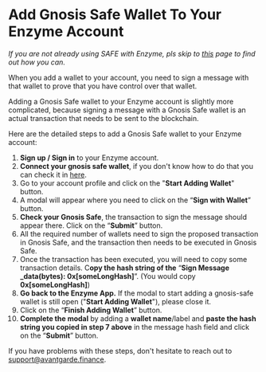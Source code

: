 # Add Gnosis Safe Wallet To Your Enzyme Account

_If you are not already using SAFE with Enzyme, pls skip to_ [_this_](https://app.gitbook.com/o/-M17sAWG26bbHj7WurKa/s/WzXrybpj5e9VBbPlbYCJ/\~/changes/238/general-info/vaults-for-organisations) _page to find out how you can._

When you add a wallet to your account, you need to sign a message with that wallet to prove that you have control over that wallet.

Adding a Gnosis Safe wallet to your Enzyme account is slightly more complicated, because signing a message with a Gnosis Safe wallet is an actual transaction that needs to be sent to the blockchain.

Here are the detailed steps to add a Gnosis Safe wallet to your Enzyme account:

1. **Sign up / Sign in** to your Enzyme account.
2. **Connect your gnosis safe wallet**, if you don't know how to do that you can check it in [here](https://docs.enzyme.finance/managers/vaults-for-organisations).
3. Go to your account profile and click on the "**Start Adding Wallet**" button.
4. A modal will appear where you need to click on the “**Sign with Wallet**” button.
5. **Check your Gnosis Safe**, the transaction to sign the message should appear there. Click on the “**Submit**” button.
6. All the required number of wallets need to sign the proposed transaction in Gnosis Safe, and the transaction then needs to be executed in Gnosis Safe.
7. Once the transaction has been executed, you will need to copy some transaction details. C**opy the hash string of the** “**Sign Message \_data(bytes): 0x\[someLongHash]**”. (You would copy **0x\[someLongHash]**)
8. **Go back to the Enzyme App.** If the modal to start adding a gnosis-safe wallet is still open ("**Start Adding Wallet**"), please close it.
9. Click on the “**Finish Adding Wallet**” button.
10. **Complete the modal** by adding a **wallet name**/label and **paste the hash string you copied in step 7 above** in the message hash field and click on the “**Submit**” button.

If you have problems with these steps, don't hesitate to reach out to [support@avantgarde.finance](mailto:support@avantgarde.finance).
